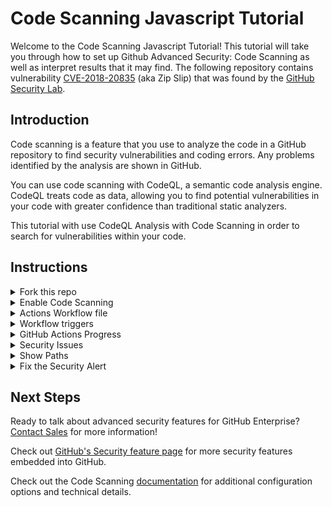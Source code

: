 # Code Scanning Javascript Tutorial

Welcome to the Code Scanning Javascript Tutorial! This tutorial will take you through how to set up Github Advanced Security: Code Scanning as well as interpret results that it may find. The following repository contains vulnerability [CVE-2018-20835](https://github.com/advisories/GHSA-x2mc-8fgj-3wmr) (aka Zip Slip) that was found by the [GitHub Security Lab](https://securitylab.github.com/).

## Introduction

Code scanning is a feature that you use to analyze the code in a GitHub repository to find security vulnerabilities and coding errors. Any problems identified by the analysis are shown in GitHub.

You can use code scanning with CodeQL, a semantic code analysis engine. CodeQL treats code as data, allowing you to find potential vulnerabilities in your code with greater confidence than traditional static analyzers.

This tutorial with use CodeQL Analysis with Code Scanning in order to search for vulnerabilities within your code. 

## Instructions

<details>
<summary>Fork this repo</summary>
<p> 
  
Begin by [forking this repo](https://docs.github.com/en/free-pro-team@latest/github/getting-started-with-github/fork-a-repo).
</p>
</details>

<details>
<summary>Enable Code Scanning</summary>
<p> 

#### Security tab

Click on the `Security` tab.


<img src="https://user-images.githubusercontent.com/6920330/96745784-81480380-1394-11eb-886d-55e7c207c9c9.png" width="70%"/>

#### Set up code scanning

Click `Set up code scanning`.

<img src="https://user-images.githubusercontent.com/6920330/96745792-8311c700-1394-11eb-83fd-e47d09bf148e.png" width="70%"/>

#### Setup Workflow

Click the `Setup this workflow` button by CodeQL Analysis.

<img src="https://user-images.githubusercontent.com/6920330/96746928-aee17c80-1395-11eb-9eb2-657dd0e92ed9.png" width="70%"/>

This will create a GitHub Actions Workflow file with CodeQL already set up. Since Javascript is an interpreted language there is no need to configure any builds. See the [documentation](https://docs.github.com/en/free-pro-team@latest/github/finding-security-vulnerabilities-and-errors-in-your-code/running-codeql-code-scanning-in-your-ci-system) if you would like to configure CodeQL Analysis with a 3rd party CI system instead of using GitHub Actions.
</p>
</details>

<details>
  
<summary>Actions Workflow file</summary>
<p>

#### Actions Workflow

The Actions Workflow file contains a number of different sections including:
1. Checking out the repository
2. Initializing the CodeQL Action
3. Running Autobuilder (not necessary for interpreted languages)
4. Running the CodeQL Analysis

<img src="https://user-images.githubusercontent.com/6920330/96746940-b143d680-1395-11eb-9778-0891525a39c1.png" width="80%"/>

Click `Start Commit` -> `Commit this file` to commit the changes to _main_ branch.
</p>
</details>

<details>
  
<summary>Workflow triggers</summary>
<p>

#### Workflow triggers

There is a [number of events](https://docs.github.com/en/free-pro-team@latest/actions/reference/events-that-trigger-workflows) that can trigger GitHub Actions workflow. In this example, the workflow will be triggered on

<img src="https://user-images.githubusercontent.com/59625655/98617067-49f4c300-2352-11eb-9618-d8151e1e62eb.png" width="50%"/>

- push to _main_ branch
- pull request to merge to _main_ branch
- on schedule, at 6:33 every Thursday

Setting up the new CodeQL workflow and committing it to _main_ branch in the step above will trigger the scan.

</p>
</details>


<details>
<summary>GitHub Actions Progress</summary>

<p>
 
#### GitHub Actions Progress

Click `Actions` tab -> `CodeQL`

Click the specific workflow run. You can view the progress of the Workflow run until the analysis completes.

<img src="https://user-images.githubusercontent.com/59625655/98617230-b374d180-2352-11eb-8d84-cd0af64387e2.png" width="80%"/>

</p>
</details>

<details>
<summary>Security Issues</summary>
<p>
  
Once the Workflow has completed, click the `Security` tab -> ` Code Scanning Alerts`. An security alert "Arbitrary file write during zip extraction ("Zip Slip")
" should be visible.

#### Security Alert View

Clicking on the security alert will provide details about the security alert including:
A description of the issue
A tag to the CWE that it is connected to as well as the type of alert (Error, Warning, Note)
The line of code that triggered the security alert
The ability to dismiss the alert depending on certain conditions (false positive? won't fix? used in tests?)

<img src="https://user-images.githubusercontent.com/6920330/96749627-0c2afd00-1399-11eb-92f9-3356e387201f.png" width="80%"/>

#### Security Alert Description

Click `Show more` to view a full desciption of the alert including examples and links to additional information.

<img src="https://user-images.githubusercontent.com/6920330/96749626-0c2afd00-1399-11eb-9ef5-9560ca585a1b.png" width="80%"/>

#### Security Full Description

<img width="80%" src="https://user-images.githubusercontent.com/6920330/97208478-8bea0a80-1791-11eb-8a2a-f625649312f0.png">

</p>
</details>

<details>
<summary>Show Paths</summary>
<p>

#### Show Paths Button

CodeQL Analysis is able to trace the dataflow path from source to sink and gives you the ability to view the path traversal within the alert.

Click `show paths` in order to see the dataflow path that resulted in this alert.

<img src="https://user-images.githubusercontent.com/6920330/96749839-514f2f00-1399-11eb-80f7-1b83e5c195e7.png" width="80%"/>

#### Show Paths View

<img src="https://user-images.githubusercontent.com/6920330/96749909-6926b300-1399-11eb-99df-143d17804aeb.png" width="80%"/>

</p>
</details>

<details>
<p>  
  
<summary>Fix the Security Alert</summary>

In order to fix this specific alert, we will need to ensure that the destination file paths is the only location where files can be written to.

Click on the `Code` tab and [Edit](https://docs.github.com/en/free-pro-team@latest/github/managing-files-in-a-repository/editing-files-in-your-repository) the `index.js` file. Navigate to Line 264 of the `index.js` file and modify the line:

`var srcpath = path.resolve(cwd, header.linkname)`

to

`var srcpath = path.join(cwd, path.join('/', header.linkname))`

Click `Create a new branch for this commit and start a pull request`, name the branch `fix-zip-slip`, and create the Pull Request.

#### Pull Request Status Check

In the Pull Request, you will notice that the CodeQL Analysis has started as a status check. Wait until it completes.

<img src="https://user-images.githubusercontent.com/6920330/96752215-2adec300-139c-11eb-9c5e-3a04f24ba0bf.png" width="80%"/>

#### Security Alert Details

After the Workflow has completed click on `Details` by the `Code Scanning Results / CodeQL` status check. 

<img src="https://user-images.githubusercontent.com/6920330/96752487-85781f00-139c-11eb-943d-602f2de98998.png" width="80%"/>

#### Fixed Alert

Notice that Code Scanning has detected that this Pull Request will fix the Zip Slip vulnerability that was detected before.

<img src="https://user-images.githubusercontent.com/6920330/96752486-85781f00-139c-11eb-9a7e-3ccbc81da3d1.png" width="80%"/>

Merge the Pull Request. After the Pull Request has been merged, another Workflow will kick off to scan the repository for any vulnerabilties. 

#### Closed Security Alerts

After the final Workflow has completed, navigate back to the `Security` tab and click `Closed`. Notice that the Zip Slip security alert now shows up as a closed issue.

<img src="https://user-images.githubusercontent.com/6920330/96753441-e0f6dc80-139d-11eb-9a2a-d53075b6331e.png" width="80%"/>

#### Traceability

Click on the security alert and notice that it details when the fix was made, by whom, and the specific commit. This provides full traceability to detail when and how a security alert was fixed and exactly what was changed to remediate the issue.

<img src="https://user-images.githubusercontent.com/6920330/96753440-e05e4600-139d-11eb-81ed-c22e4f41d74a.png" width="80%"/>

</p>
</details>
  
## Next Steps

Ready to talk about advanced security features for GitHub Enterprise? [Contact Sales](https://enterprise.github.com/contact) for more information!

Check out [GitHub's Security feature page](https://github.com/features/security) for more security features embedded into GitHub.

Check out the Code Scanning [documentation](https://docs.github.com/en/free-pro-team@latest/github/finding-security-vulnerabilities-and-errors-in-your-code/about-code-scanning) for additional configuration options and technical details.
